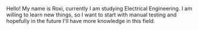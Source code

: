Hello! My name is Roxi, currently I am studying Electrical Engineering. I am willing to learn new things, so I want to start with manual testing and hopefully in the future I'll have more knowledge in this field.
